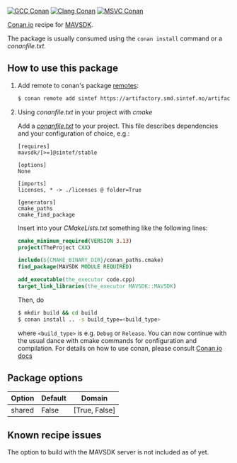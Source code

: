 [![GCC Conan](https://github.com/sintef-ocean/conan-mavsdk/workflows/GCC%20Conan/badge.svg)](https://github.com/sintef-ocean/conan-mavsdk/actions?query=workflow%3A"GCC+Conan")
[![Clang Conan](https://github.com/sintef-ocean/conan-mavsdk/workflows/Clang%20Conan/badge.svg)](https://github.com/sintef-ocean/conan-mavsdk/actions?query=workflow%3A"Clang+Conan")
[![MSVC Conan](https://github.com/sintef-ocean/conan-mavsdk/workflows/MSVC%20Conan/badge.svg)](https://github.com/sintef-ocean/conan-mavsdk/actions?query=workflow%3A"MSVC+Conan")


[Conan.io](https://conan.io) recipe for [MAVSDK](https://mavsdk.mavlink.io/main/en/index.html).

The package is usually consumed using the `conan install` command or a *conanfile.txt*.

## How to use this package

1. Add remote to conan's package [remotes](https://docs.conan.io/en/latest/reference/commands/misc/remote.html?highlight=remotes):

   ```bash
   $ conan remote add sintef https://artifactory.smd.sintef.no/artifactory/api/conan/conan-local
   ```

2. Using *conanfile.txt* in your project with *cmake*

   Add a [*conanfile.txt*](http://docs.conan.io/en/latest/reference/conanfile_txt.html) to your project. This file describes dependencies and your configuration of choice, e.g.:

   ```
   [requires]
   mavsdk/[>=]@sintef/stable

   [options]
   None

   [imports]
   licenses, * -> ./licenses @ folder=True

   [generators]
   cmake_paths
   cmake_find_package
   ```

   Insert into your *CMakeLists.txt* something like the following lines:
   ```cmake
   cmake_minimum_required(VERSION 3.13)
   project(TheProject CXX)

   include(${CMAKE_BINARY_DIR}/conan_paths.cmake)
   find_package(MAVSDK MODULE REQUIRED)

   add_executable(the_executor code.cpp)
   target_link_libraries(the_executor MAVSDK::MAVSDK)
   ```
   Then, do
   ```bash
   $ mkdir build && cd build
   $ conan install .. -s build_type=<build_type>
   ```
   where `<build_type>` is e.g. `Debug` or `Release`.
   You can now continue with the usual dance with cmake commands for configuration and compilation. For details on how to use conan, please consult [Conan.io docs](http://docs.conan.io/en/latest/)

## Package options

Option | Default | Domain
---|---|---
shared | False | [True, False]

## Known recipe issues
The option to build with the MAVSDK server is not included as of yet.